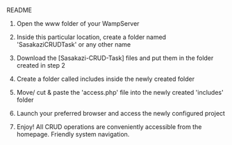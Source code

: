 

README

1. Open the www folder of your WampServer

2. Inside this particular location, create a folder named 'SasakaziCRUDTask' or any other name

3. Download the [Sasakazi-CRUD-Task] files and put them in the folder created in step 2

4. Create a folder called includes inside the newly created folder

5. Move/ cut & paste the 'access.php' file into the newly created 'includes' folder

6. Launch your preferred browser and access the newly configured project

7. Enjoy! All CRUD operations are conveniently accessible from the homepage. Friendly system navigation.



